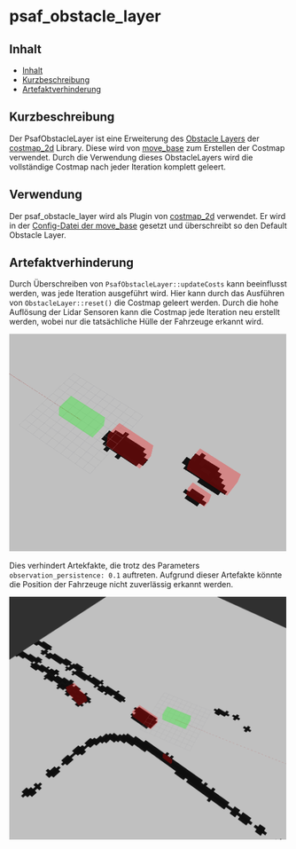 # psaf_obstacle_layer
## Inhalt

* [Inhalt](#inhalt)
* [Kurzbeschreibung](#kurzbeschreibung)
* [Artefaktverhinderung](#Artefaktverhinderung)


##  Kurzbeschreibung
Der PsafObstacleLayer ist eine Erweiterung des [Obstacle Layers](https://docs.ros.org/en/noetic/api/costmap_2d/html/classcostmap__2d_1_1ObstacleLayer.html) der [costmap_2d](https://wiki.ros.org/costmap_2d) Library. Diese wird von [move_base](https://wiki.ros.org/move_base) zum Erstellen der Costmap verwendet. Durch die Verwendung dieses ObstacleLayers wird die vollständige Costmap nach jeder Iteration komplett geleert.

## Verwendung
Der psaf_obstacle_layer wird als Plugin von [costmap_2d](https://wiki.ros.org/costmap_2d) verwendet.
Er wird in der [Config-Datei der move_base](../psaf_steering/config/costmap_common_params.yaml#L8) gesetzt und überschreibt so den Default Obstacle Layer.


## Artefaktverhinderung
Durch Überschreiben von `PsafObstacleLayer::updateCosts` kann beeinflusst werden, was jede Iteration ausgeführt wird. Hier kann durch das Ausführen von `ObstacleLayer::reset()` die Costmap geleert werden.
Durch die hohe Auflösung der Lidar Sensoren kann die Costmap jede Iteration neu erstellt werden, wobei nur die tatsächliche Hülle der Fahrzeuge erkannt wird.

<img src="doc/fixed.png" alt="Ohne Artefakte der Fahrzeuge" width="500">


Dies verhindert Artekfakte, die trotz des Parameters `observation_persistence: 0.1` auftreten. Aufgrund dieser Artefakte könnte die Position der Fahrzeuge nicht zuverlässig erkannt werden.

<img src="doc/artifacts.png" alt="Artefakte der Fahrzeuge" width="500">